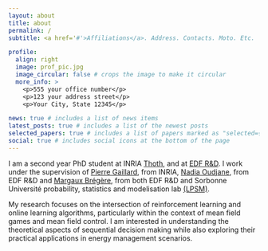 ```yaml
---
layout: about
title: about
permalink: /
subtitle: <a href='#'>Affiliations</a>. Address. Contacts. Moto. Etc.

profile:
  align: right
  image: prof_pic.jpg
  image_circular: false # crops the image to make it circular
  more_info: >
    <p>555 your office number</p>
    <p>123 your address street</p>
    <p>Your City, State 12345</p>

news: true # includes a list of news items
latest_posts: true # includes a list of the newest posts
selected_papers: true # includes a list of papers marked as "selected={true}"
social: true # includes social icons at the bottom of the page
---
```

I am a second year PhD student at INRIA [Thoth](https://team.inria.fr/thoth/), and at [EDF R&D](https://www.edf.fr/en/the-edf-group/inventing-the-future-of-energy/r-d-global-expertise). I work under the supervision of [Pierre Gaillard](http://pierre.gaillard.me/index.html), from INRIA, [Nadia Oudjane](https://fime-lab.org/oudjane-nadia/), from EDF R&D and [Margaux Brégère](https://margauxbregere.github.io/), from both EDF R&D and Sorbonne Université probability, statistics and modelisation lab [(LPSM)](https://www.lpsm.paris/).

My research focuses on the intersection of reinforcement learning and online learning algorithms, particularly within the context of mean field games and mean field control. I am interested in understanding the theoretical aspects of sequential decision making while also exploring their practical applications in energy management scenarios.

